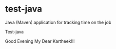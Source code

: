 # test-java
Java (Maven) application for tracking time on the job

Test-java

Good Evening My Dear Kartheek!!!

